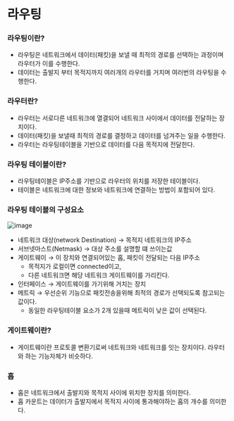 # 라우팅

### 라우팅이란?

- 라우팅은 네트워크에서 데이터(패킷)을 보낼 때 최적의 경로를 선택하는 과정이며 라우터가 이를 수행한다.
- 데이터는 출발지 부터 목적지까지 여러개의 라우터를 거치며 여러번의 라우팅을 수행한다.

### 라우터란?

- 라우터는 서로다른 네트워크에 열결되어 네트워크 사이에서 데이터를 전달하는 장치이다.
- 데이터(패킷)을 보낼때 최적의 경로를 결정하고 데이터를 넘겨주는 일을 수행한다.
- 라우터는 라우팅테이블을 기반으로 데이터를 다음 목적지에 전달한다.

### 라우팅 테이블이란?

- 라우팅테이블은 IP주소를 기반으로 라우터의 위치를 저장한 테이블이다.
- 테이블은 네트워크에 대한 정보와 네트워크에 연결하는 방법이 포함되어 있다.

### 라우팅 테이블의 구성요소

![image](https://user-images.githubusercontent.com/76714485/230780192-099f53b1-0768-4f23-a948-edd947846cda.png)

- 네트워크 대상(network Destination) → 목적지 네트워크의 IP주소
- 서브넷마스트(Netmask) → 대상 주소를 설명할 떄 쓰이는값
- 게이트웨이 → 이 장치와 연결되어있는 홉, 패킷이 전달되는 다음 IP주소
    - 목적지가 로컬이면 connected이고,
    - 다른 네트워크면 해당 네트워크 게이트웨이를 가리킨다.
- 인터페이스 → 게이트웨이를 가기위해 거치는 장치
- 메트릭 → 우선순위 기능으로 패킷전송을위해 최적의 경로가 선택되도록 참고되는 값이다.
    - 동일한 라우팅테이블 요소가 2개 있을때 메트릭이 낮은 값이 선택된다.

### 게이트웨이란?

- 게이트웨이란 프로토콜 변환기로써 네트워크와 네트워크를 잇는 장치이다. 라우터와 하는 기능자체가 비슷하다.

### 홉

- 홉은 네트워크에서 출발지와 목적지 사이에 위치한 장치를 의미한다.
- 홉 카운트는 데이터가 출발지에서 목적지 사이에 통과해야하는 홉의 개수를 의미한다.
